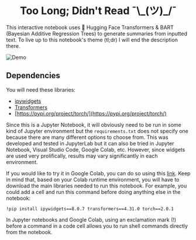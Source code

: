 <h1 align="center">
Too Long; Didn't Read ¯\_(ツ)_/¯
</h1>

This interactive notebook uses 🤗 Hugging Face Transformers & BART (Bayesian Additive Regression Trees) to generate summaries from inputted text. To live up to this notebook's theme (tl;dr) I will end the description there.

![Demo](https://i.imgur.com/v7NvPqo.gif)

## Dependencies

You will need these libraries:
- [ipywidgets](https://pypi.org/project/ipywidgets/)
- [Transformers](https://pypi.org/project/transformers/)
- [https://pypi.org/project/torch/](https://pypi.org/project/torch/)

Since this is a Jupyter Notebook, it will obviously need to be run in some kind of Jupyter environment but the `requirements.txt` does not specify one because there are many different options to choose from. This was developed and tested in JupyterLab but it can also be tried in Jupyter Notebook, Visual Studio Code, Google Colab, etc. However, since widgets are used very prolifically, results may vary significantly in each environment. 

If you would like to try it in Google Colab, you can do so using this [link](https://colab.research.google.com/github/styounessi/tldr-jp-notebook/blob/main/tldr-jp-notebook.ipynb#scrollTo=8a5dd47a-a47e-4246-8ee7-96b387e2fc5c). Keep in mind that, based on your Colab runtime environment, you will have to download the main libraries needed to run this notebook. For example, you could add a cell and run this command before doing anything else in the notebook:

`!pip install ipywidgets==8.0.7 transformers==4.31.0 torch==2.0.1`

In Jupyter notebooks and Google Colab, using an exclamation mark (!) before a command in a code cell allows you to run shell commands directly from the notebook.
